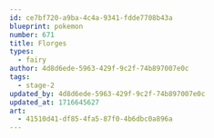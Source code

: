 ```yaml
---
id: ce7bf720-a9ba-4c4a-9341-fdde7708b43a
blueprint: pokemon
number: 671
title: Florges
types:
  - fairy
author: 4d8d6ede-5963-429f-9c2f-74b897007e0c
tags:
  - stage-2
updated_by: 4d8d6ede-5963-429f-9c2f-74b897007e0c
updated_at: 1716645627
art:
  - 41510d41-df85-4fa5-87f0-4b6dbc0a896a
---
```

